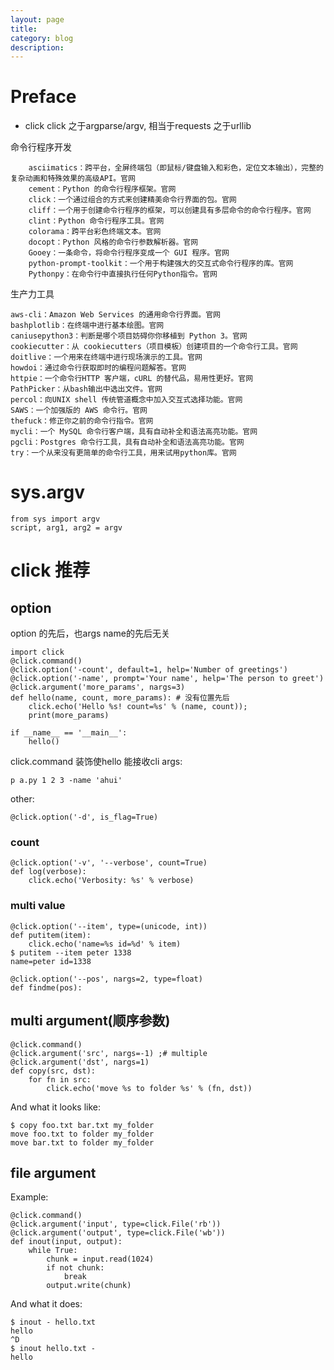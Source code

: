 ```yaml
---
layout: page
title:
category: blog
description:
---
```

# Preface
- click
click 之于argparse/argv, 相当于requests 之于urllib

命令行程序开发

```
	asciimatics：跨平台，全屏终端包（即鼠标/键盘输入和彩色，定位文本输出），完整的复杂动画和特殊效果的高级API。官网
	cement：Python 的命令行程序框架。官网
	click：一个通过组合的方式来创建精美命令行界面的包。官网
	cliff：一个用于创建命令行程序的框架，可以创建具有多层命令的命令行程序。官网
	clint：Python 命令行程序工具。官网
	colorama：跨平台彩色终端文本。官网
	docopt：Python 风格的命令行参数解析器。官网
	Gooey：一条命令，将命令行程序变成一个 GUI 程序。官网
	python-prompt-toolkit：一个用于构建强大的交互式命令行程序的库。官网
	Pythonpy：在命令行中直接执行任何Python指令。官网
```
生产力工具
```
aws-cli：Amazon Web Services 的通用命令行界面。官网
bashplotlib：在终端中进行基本绘图。官网
caniusepython3：判断是哪个项目妨碍你你移植到 Python 3。官网
cookiecutter：从 cookiecutters（项目模板）创建项目的一个命令行工具。官网
doitlive：一个用来在终端中进行现场演示的工具。官网
howdoi：通过命令行获取即时的编程问题解答。官网
httpie：一个命令行HTTP 客户端，cURL 的替代品，易用性更好。官网
PathPicker：从bash输出中选出文件。官网
percol：向UNIX shell 传统管道概念中加入交互式选择功能。官网
SAWS：一个加强版的 AWS 命令行。官网
thefuck：修正你之前的命令行指令。官网
mycli：一个 MySQL 命令行客户端，具有自动补全和语法高亮功能。官网
pgcli：Postgres 命令行工具，具有自动补全和语法高亮功能。官网
try：一个从来没有更简单的命令行工具，用来试用python库。官网
```

# sys.argv

	from sys import argv
	script, arg1, arg2 = argv

# click 推荐

## option
option 的先后，也args name的先后无关

    import click
    @click.command()
    @click.option('-count', default=1, help='Number of greetings')
    @click.option('-name', prompt='Your name', help='The person to greet')
	@click.argument('more_params', nargs=3)
    def hello(name, count, more_params): # 没有位置先后
		click.echo('Hello %s! count=%s' % (name, count));
		print(more_params)

    if __name__ == '__main__':
        hello()

click.command 装饰使hello 能接收cli args:

    p a.py 1 2 3 -name 'ahui'

other:

    @click.option('-d', is_flag=True)

### count

    @click.option('-v', '--verbose', count=True)
    def log(verbose):
        click.echo('Verbosity: %s' % verbose)

### multi value

    @click.option('--item', type=(unicode, int))
    def putitem(item):
        click.echo('name=%s id=%d' % item)
    $ putitem --item peter 1338
    name=peter id=1338

    @click.option('--pos', nargs=2, type=float)
    def findme(pos):

## multi argument(顺序参数)

	@click.command()
	@click.argument('src', nargs=-1) ;# multiple
	@click.argument('dst', nargs=1)
	def copy(src, dst):
		for fn in src:
			click.echo('move %s to folder %s' % (fn, dst))

And what it looks like:

	$ copy foo.txt bar.txt my_folder
	move foo.txt to folder my_folder
	move bar.txt to folder my_folder

## file argument
Example:

	@click.command()
	@click.argument('input', type=click.File('rb'))
	@click.argument('output', type=click.File('wb'))
	def inout(input, output):
		while True:
			chunk = input.read(1024)
			if not chunk:
				break
			output.write(chunk)

And what it does:

	$ inout - hello.txt
	hello
	^D
	$ inout hello.txt -
	hello